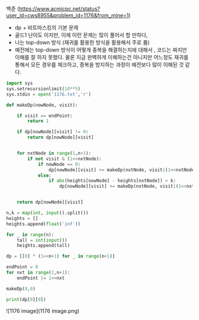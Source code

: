 백준 (https://www.acmicpc.net/status?user_id=cws8955&problem_id=1176&from_mine=1)



- dp + 비트마스킹의 기본 문제
- 골드1 난이도 이지만, 이제 이런 문제는 많이 풀어서 할 만하다,
- 나는 top-down 방식 (재귀를 활용한 방식을 활용해서 주로 품)
- 예전에는 top-down 방식이 어떻게 중복을 해결하는지에 대해서 , 코드는 짜지만 이해를 잘 하지 못했다. 물론 지금 완벽하게 이해하는건 아니지만 어느정도 재귀를 통해서 모든 경우를 체크하고, 중복을 방지하는 과정이 예전보다 많이 이해된 것 같다.



```python
import sys
sys.setrecursionlimit(10**5)
sys.stdin = open('1176.txt','r')

def makeDp(nowNode, visit):

    if visit == endPoint:
        return 1

    if dp[nowNode][visit] != 0:
        return dp[nowNode][visit]


    for nxtNode in range(1,n+1):
        if not visit & (1<<nxtNode):
            if nowNode == 0:
                dp[nowNode][visit] += makeDp(nxtNode, visit|(1<<nxtNode))
            else:
                if abs(heights[nowNode] - heights[nxtNode]) > k:
                    dp[nowNode][visit] += makeDp(nxtNode, visit|(1<<nxtNode))


    return dp[nowNode][visit]

n,k = map(int, input().split())
heights = []
heights.append(float('inf'))

for _ in range(n):
    tall = int(input())
    heights.append(tall)

dp = [[0] * (1<<n+1) for _ in range(n+1)]

endPoint = 0
for nxt in range(1,n+1):
    endPoint |= 1<<nxt

makeDp(0,0)

print(dp[0][0])
```

![1176 image](1176 image.png)

